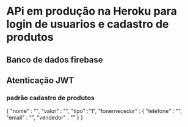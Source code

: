 # APi em produção na Heroku para login de usuarios  e cadastro de produtos

## Banco de dados firebase
 ## Atenticação JWT

### padrão cadastro de produtos
  {
    "nome"  : "",
    "valor" : "",
    "tipo"  :"1",
   "fonernecedor" : {
    "telefone" : "",
    "email" :  "",
    "vendedor" : ""
     }
  }
